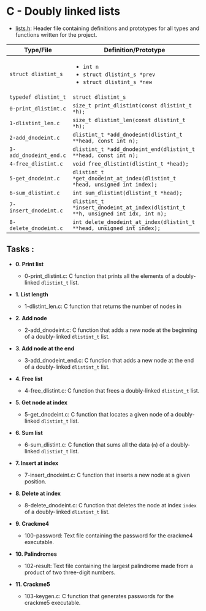 # C - Doubly linked lists


* [lists.h](./lists.h): Header file containing definitions and prototypes for all types
and functions written for the project.

| Type/File           | Definition/Prototype           |
| ------------------- | ------------------------------ |
| `struct dlistint_s`    | <ul><li>`int n`</li><li>`struct dlistint_s *prev`</li><li>`struct dlistint_s *new`</li></ul> |
| `typedef dlistint_t`   | `struct dlistint_s`                                                                          |
| `0-print_dlistint.c`   | `size_t print_dlistint(const dlistint_t *h);`                                                |
| `1-dlistint_len.c`     | `size_t dlistint_len(const dlistint_t *h);`                                                  |
| `2-add_dnodeint.c`  | `dlistint_t *add_dnodeint(dlistint_t **head, const int n);`                                     |
| `3-add_dnodeint_end.c` | `dlistint_t *add_dnodeint_end(dlistint_t **head, const int n);`                              |
| `4-free_dlistint.c`    | `void free_dlistint(dlistint_t *head);`                                                      |
| `5-get_dnodeint.c`     | `dlistint_t *get_dnodeint_at_index(dlistint_t *head, unsigned int index);`                   |
| `6-sum_dlistint.c`     | `int sum_dlistint(dlistint_t *head);`                                                        |
| `7-insert_dnodeint.c`  | `dlistint_t *insert_dnodeint_at_index(dlistint_t **h, unsigned int idx, int n);`             |
| `8-delete_dnodeint.c`  | `int delete_dnodeint_at_index(dlistint_t **head, unsigned int index);`                       |

## Tasks :

* **0. Print list**
  * 0-print_dlistint.c: C function that prints all the elements
  of a doubly-linked `dlistint_t` list.
 

* **1. List length**
  * 1-dlistint_len.c: C function that returns the number of nodes in


* **2. Add node**
  * 2-add_dnodeint.c: C function that adds a new node at the
  beginning of a doubly-linked `dlistint_t` list.


* **3. Add node at the end**
  * 3-add_dnodeint_end.c: C function that adds a new
  node at the end of a doubly-linked `dlistint_t` list.


* **4. Free list**
  * 4-free_dlistint.c: C function that frees a
  doubly-linked `dlistint_t` list.

* **5. Get node at index**
  * 5-get_dnodeint.c: C function that locates a given node of a
  doubly-linked `dlistint_t` list.


* **6. Sum list**
  * 6-sum_dlistint.c: C function that sums all the data (`n`)
  of a doubly-linked `dlistint_t` list.


* **7. Insert at index**
  * 7-insert_dnodeint.c: C function that inserts a new node at a
  given position.


* **8. Delete at index**
  * 8-delete_dnodeint.c: C function that deletes the node at
  index `index` of a doubly-linked `dlistint_t` list.


* **9. Crackme4**
  * 100-password: Text file containing the password for the
  crackme4 executable.


* **10. Palindromes**
  * 102-result: Text file containing the largest palindrome made from a
  product of two three-digit numbers.


* **11. Crackme5**
  * 103-keygen.c: C function that generates passwords for the
  crackme5 executable.
